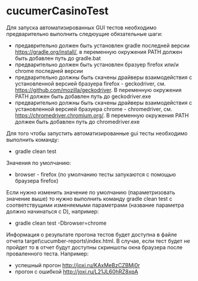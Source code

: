 # cucumerCasinoTest

Для запуска автоматизированных GUI тестов необходимо предварительно выполнить следюущие обязательные шаги:

- предаврительно должен быть установлен gradle последней версии https://gradle.org/install/, в переменную окружения PATH должен быть добавлен путь до gradle.bat
- предварительно должен быть установлен бразуер firefox или/и chrome последней версии
- предварительно должны быть скачены драйверы взаимодействия с установленной версией бразуера firefox - geckodriver, см. https://github.com/mozilla/geckodriver. В переменную окружения PATH должен быть добавлен путь до geckodriver.exe
- предварительно должны быть скачены драйверы взаимодействия с установленной версией бразуера chrome - chromedriver, см. https://chromedriver.chromium.org/. В переменную окружения PATH должен быть добавлен путь до chromedriver.exe

Для того чтобы запустить автоматизированные gui тесты необходимо выполнить команду:

- gradle clean test

Значения по умолчанию:

- browser - firefox (по умолчанию тесты запукаются с помощью браузера firefox)

Если нужно изменить значение по умолчанию (параметризовать значение выше) то нужно выполнить команду gradle clean test с соответствущими изменяемыми параметрами (название параметра должно начинаться с D), например:

- gradle clean test -Dbrowser=chrome

Информация о результате прогона тестов будет доступна в файле отчета target\cucumber-reports\index.html. В случае, если тест будет не пройдет то в отчет будут доступны скриншоты окна браузера после проваленного теста. Например:

- успешный прогон http://joxi.ru/KAxMeBzCZBMj0r
- прогон с ошибкой http://joxi.ru/L21JL60hRZ8xpA
